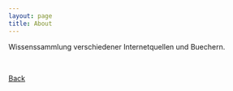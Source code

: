 ```yaml
---
layout: page
title: About
---
```

Wissenssammlung verschiedener Internetquellen und Buechern.  

&nbsp;

[Back](./)
